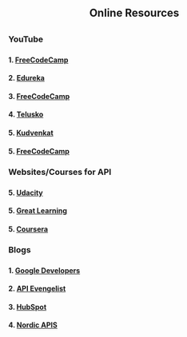 <h2 align="center"> Online Resources<h2>
<h3> YouTube<h3>
<h4>1. <a href="https://www.youtube.com/watch?v=GZvSYJDk-us"> FreeCodeCamp</a></h4>
<h4>2. <a href="https://www.youtube.com/watch?v=rtWH70_MMHM"> Edureka</a></h4>
<h4>3. <a href="https://www.youtube.com/watch?v=VywxIQ2ZXw4"> FreeCodeCamp</a></h4>
 <h4>4. <a href="https://www.youtube.com/watch?v=BZi44GOD8kY"> Telusko</a></h4>
 <h4>5. <a href="https://www.youtube.com/watch?v=0pcM6teVdKk&list=PL6n9fhu94yhW7yoUOGNOfHurUE6bpOO2b"> Kudvenkat</a></h4>
  <h4>5. <a href="https://www.youtube.com/watch?v=0sOvCWFmrtA"> FreeCodeCamp</a></h4>
  
<h3> Websites/Courses for API<h3>
<h4>5. <a href="https://www.udacity.com/course/designing-restful-apis--ud388"> Udacity</a></h4>
<h4>5. <a href="https://www.mygreatlearning.com/api/free-courses?p=2#subject-courses-section"> Great Learning</a></h4>
<h4>5. <a href="https://www.coursera.org/courses?query=api"> Coursera</a></h4> 
<h3> Blogs<h3>
 <h4>1. <a href="https://developers.google.com/blogger/docs/3.0/using"> Google Developers</a></h4>
  <h4>2. <a href="https://apievangelist.com/blog/ "> API Evengelist</a></h4>
  <h4>3. <a href="https://legacydocs.hubspot.com/docs/methods/blogv2/get_blog_posts "> HubSpot</a></h4>
  <h4>4. <a href="https://nordicapis.com/blog/ "> Nordic APIS</a></h4>
